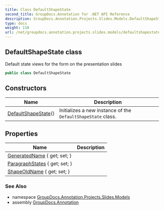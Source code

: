 ```yaml
---
title: Class DefaultShapeState
second_title: GroupDocs.Annotation for .NET API Reference
description: GroupDocs.Annotation.Projects.Slides.Models.DefaultShapeState class. Default state views for the form on the presentation slides
type: docs
weight: 110
url: /net/groupdocs.annotation.projects.slides.models/defaultshapestate/
---
```

## DefaultShapeState class

Default state views for the form on the presentation slides

```csharp
public class DefaultShapeState
```

## Constructors

| Name | Description |
| --- | --- |
| [DefaultShapeState](defaultshapestate/)() | Initializes a new instance of the `DefaultShapeState` class. |

## Properties

| Name | Description |
| --- | --- |
| [GeneratedName](../../groupdocs.annotation.projects.slides.models/defaultshapestate/generatedname/) { get; set; } |  |
| [ParagraphStates](../../groupdocs.annotation.projects.slides.models/defaultshapestate/paragraphstates/) { get; set; } |  |
| [ShapeOldName](../../groupdocs.annotation.projects.slides.models/defaultshapestate/shapeoldname/) { get; set; } |  |

### See Also

* namespace [GroupDocs.Annotation.Projects.Slides.Models](../../groupdocs.annotation.projects.slides.models/)
* assembly [GroupDocs.Annotation](../../)


